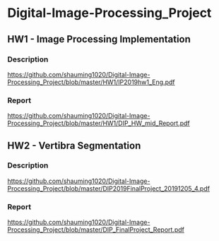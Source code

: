 # Digital-Image-Processing_Project
## HW1 - Image Processing Implementation
### Description
https://github.com/shauming1020/Digital-Image-Processing_Project/blob/master/HW1/IP2019hw1_Eng.pdf

### Report
https://github.com/shauming1020/Digital-Image-Processing_Project/blob/master/HW1/DIP_HW_mid_Report.pdf

## HW2 - Vertibra Segmentation
### Description
https://github.com/shauming1020/Digital-Image-Processing_Project/blob/master/DIP2019FinalProject_20191205_4.pdf

### Report
https://github.com/shauming1020/Digital-Image-Processing_Project/blob/master/DIP_FinalProject_Report.pdf
